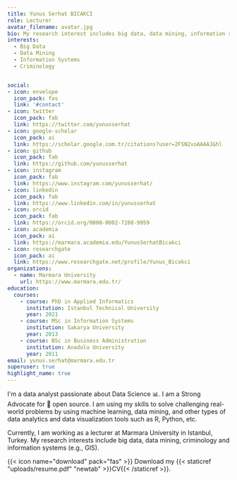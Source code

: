 ```yaml
---
title: Yunus Serhat BICAKCI
role: Lecturer
avatar_filename: avatar.jpg
bio: My research interest includes big data, data mining, information systems, criminology. 
interests:
  - Big Data
  - Data Mining
  - Information Systems
  - Criminology


social:
- icon: envelope
  icon_pack: fas
  link: '#contact'
- icon: twitter
  icon_pack: fab
  link: https://twitter.com/yunusserhat
- icon: google-scholar
  icon_pack: ai
  link: https://scholar.google.com.tr/citations?user=2FSN2voAAAAJ&hl
- icon: github
  icon_pack: fab
  link: https://github.com/yunusserhat
- icon: instagram
  icon_pack: fab
  link: https://www.instagram.com/yunusserhat/
- icon: linkedin
  icon_pack: fab
  link: https://www.linkedin.com/in/yunusserhat
- icon: orcid
  icon_pack: fab
  link: https://orcid.org/0000-0002-7288-9959
- icon: academia
  icon_pack: ai
  link: https://marmara.academia.edu/YunusSerhatBicakci
- icon: researchgate
  icon_pack: ai
  link: https://www.researchgate.net/profile/Yunus_Bicakci
organizations:
  - name: Marmara University
    url: https://www.marmara.edu.tr/
education:
  courses:
    - course: PhD in Applied Informatics
      institution: Istanbul Technical University
      year: 2021
    - course: MSc in Information Systems
      institution: Sakarya University
      year: 2013
    - course: BSc in Business Administration
      institution: Anadolu University
      year: 2011
email: yunus.serhat@marmara.edu.tr
superuser: true
highlight_name: true
---
```


I'm a data analyst passionate about Data Science 📊. I am a Strong Advocate for 📜 open source. I am using my skills to solve challenging real-world problems by using machine learning, data mining, and other types of data analytics and data visualization tools such as R, Python, etc.

Currently, I am working as a lecturer at Marmara University in Istanbul, Turkey. My research interests include big data, data mining, criminology and information systems (e.g., GIS).


{{< icon name="download" pack="fas" >}} Download my {{< staticref "uploads/resume.pdf" "newtab" >}}CV{{< /staticref >}}.
